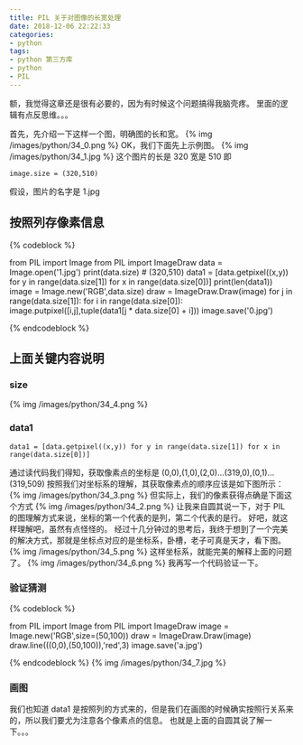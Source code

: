 ```yaml
---
title: PIL 关于对图像的长宽处理
date: 2018-12-06 22:22:33
categories:
- python
tags:
- python 第三方库
- python
- PIL
---
```

额，我觉得这章还是很有必要的，因为有时候这个问题搞得我脑壳疼。
里面的逻辑有点反思维。。。
<!-- more -->
首先，先介绍一下这样一个图，明确图的长和宽。
{% img /images/python/34_0.png %}
OK，我们下面先上示例图。
{% img /images/python/34_1.jpg %}
这个图片的长是 320 宽是 510
即

	image.size = (320,510)
	
假设，图片的名字是 1.jpg
## 按照列存像素信息
{% codeblock %}

from PIL import Image
from PIL import ImageDraw
data = Image.open('1.jpg')
print(data.size)
    # (320,510)
data1 = [data.getpixel((x,y)) for y in range(data.size[1]) for x in range(data.size[0])]
print(len(data1))
image = Image.new('RGB',data.size)
draw = ImageDraw.Draw(image)
for j in range(data.size[1]):
    for i in range(data.size[0]):
        image.putpixel([i,j],tuple(data1[j * data.size[0] + i]))
image.save('0.jpg')

{% endcodeblock %}
## 上面关键内容说明
### size
{% img /images/python/34_4.png %}
### data1

	data1 = [data.getpixel((x,y)) for y in range(data.size[1]) for x in range(data.size[0])]
	
通过读代码我们得知，获取像素点的坐标是 (0,0),(1,0),(2,0)...(319,0),(0,1)...(319,509)
按照我们对坐标系的理解，其获取像素点的顺序应该是如下图所示：
{% img /images/python/34_3.png %}
但实际上，我们的像素获得点确是下面这个方式
{% img /images/python/34_2.png %}
让我来自圆其说一下，对于 PIL 的图理解方式来说，坐标的第一个代表的是列，第二个代表的是行。
好吧，就这样理解吧，虽然有点怪怪的。
经过十几分钟过的思考后，我终于想到了一个完美的解决方式，那就是坐标点对应的是坐标系，卧槽，老子可真是天才，看下图。
{% img /images/python/34_5.png %}
这样坐标系，就能完美的解释上面的问题了。
{% img /images/python/34_6.png %}
我再写一个代码验证一下。
### 验证猜测
{% codeblock %}

from PIL import Image
from PIL import ImageDraw
image = Image.new('RGB',size=(50,100))
draw = ImageDraw.Draw(image)
draw.line(((0,0),(50,100)),'red',3)
image.save('a.jpg')

{% endcodeblock %}
{% img /images/python/34_7.jpg %}
### 画图
我们也知道 data1 是按照列的方式来的，但是我们在画图的时候确实按照行关系来的，所以我们要尤为注意各个像素点的信息。
也就是上面的自圆其说了解一下。。。
















